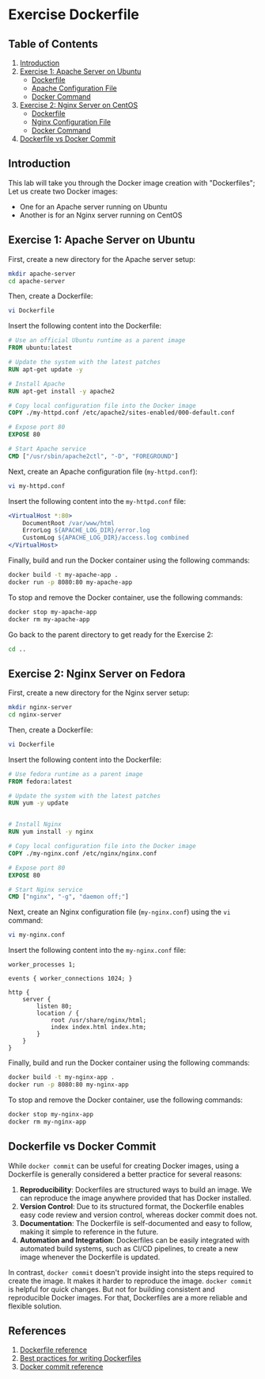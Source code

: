 # Exercise Dockerfile

## Table of Contents

1. [Introduction](#introduction)
2. [Exercise 1: Apache Server on Ubuntu](#exercise-1-apache-server-on-ubuntu)
   - [Dockerfile](#dockerfile-apache)
   - [Apache Configuration File](#apache-config)
   - [Docker Command](#docker-command-apache)
3. [Exercise 2: Nginx Server on CentOS](#exercise-2-nginx-server-on-centos)
   - [Dockerfile](#dockerfile-nginx)
   - [Nginx Configuration File](#nginx-config)
   - [Docker Command](#docker-command-nginx)
4. [Dockerfile vs Docker Commit](#dockerfile-vs-docker-commit)

## Introduction

This lab will take you through the Docker image creation with "Dockerfiles"; Let us create two Docker images:
- One for an Apache server running on Ubuntu
- Another is for an Nginx server running on CentOS

## Exercise 1: Apache Server on Ubuntu

First, create a new directory for the Apache server setup:

```bash
mkdir apache-server
cd apache-server
```

Then, create a Dockerfile:

```bash
vi Dockerfile
```

Insert the following content into the Dockerfile:

```Dockerfile
# Use an official Ubuntu runtime as a parent image
FROM ubuntu:latest

# Update the system with the latest patches
RUN apt-get update -y

# Install Apache
RUN apt-get install -y apache2

# Copy local configuration file into the Docker image
COPY ./my-httpd.conf /etc/apache2/sites-enabled/000-default.conf

# Expose port 80
EXPOSE 80

# Start Apache service
CMD ["/usr/sbin/apache2ctl", "-D", "FOREGROUND"]
```

Next, create an Apache configuration file (`my-httpd.conf`):

```bash
vi my-httpd.conf
```

Insert the following content into the `my-httpd.conf` file:

```apache
<VirtualHost *:80>
    DocumentRoot /var/www/html
    ErrorLog ${APACHE_LOG_DIR}/error.log
    CustomLog ${APACHE_LOG_DIR}/access.log combined
</VirtualHost>
```

Finally, build and run the Docker container using the following commands:

```bash
docker build -t my-apache-app .
docker run -p 8080:80 my-apache-app
```

To stop and remove the Docker container, use the following commands:

```bash
docker stop my-apache-app
docker rm my-apache-app
```

Go back to the parent directory to get ready for the Exercise 2:

```bash
cd ..
```

## Exercise 2: Nginx Server on Fedora

First, create a new directory for the Nginx server setup:

```bash
mkdir nginx-server
cd nginx-server
```

Then, create a Dockerfile:

```bash
vi Dockerfile
```

Insert the following content into the Dockerfile:

```Dockerfile
# Use fedora runtime as a parent image
FROM fedora:latest

# Update the system with the latest patches
RUN yum -y update


# Install Nginx
RUN yum install -y nginx

# Copy local configuration file into the Docker image
COPY ./my-nginx.conf /etc/nginx/nginx.conf

# Expose port 80
EXPOSE 80

# Start Nginx service
CMD ["nginx", "-g", "daemon off;"]
```

Next, create an Nginx configuration file (`my-nginx.conf`) using the `vi` command:

```bash
vi my-nginx.conf
```

Insert the following content into the `my-nginx.conf` file:

```nginx
worker_processes 1;

events { worker_connections 1024; }

http {
    server {
        listen 80;
        location / {
            root /usr/share/nginx/html;
            index index.html index.htm;
        }
    }
}
```

Finally, build and run the Docker container using the following commands:

```bash
docker build -t my-nginx-app .
docker run -p 8080:80 my-nginx-app
```

To stop and remove the Docker container, use the following commands:

```bash
docker stop my-nginx-app
docker rm my-nginx-app
```

## Dockerfile vs Docker Commit

While `docker commit` can be useful for creating Docker images, using a Dockerfile is generally considered a better practice for several reasons:

1. **Reproducibility**: Dockerfiles are structured ways to build an image. We can reproduce the image anywhere provided that has Docker installed.
2. **Version Control**: Due to its structured format, the Dockerfile enables easy code review and version control, whereas docker commit does not.
3. **Documentation**: The Dockerfile is self-documented and easy to follow, making it simple to reference in the future.
4. **Automation and Integration**: Dockerfiles can be easily integrated with automated build systems, such as CI/CD pipelines, to create a new image whenever the Dockerfile is updated.

In contrast, `docker commit` doesn't provide insight into the steps required to create the image. It makes it harder to reproduce the image.
`docker commit` is helpful for quick changes. But not for building consistent and reproducible Docker images. For that, Dockerfiles are a more reliable and flexible solution.

## References

1. [Dockerfile reference](https://docs.docker.com/engine/reference/builder/)
2. [Best practices for writing Dockerfiles](https://docs.docker.com/develop/develop-images/dockerfile_best-practices/)
3. [Docker commit reference](https://docs.docker.com/engine/reference/commandline/commit/)

